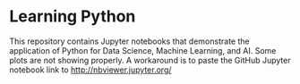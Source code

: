 # Learning Python
This repository contains Jupyter notebooks that demonstrate the application of Python for Data Science, Machine Learning, and AI. Some plots are not showing properly. A workaround is to paste the GitHub Jupyter notebook link to http://nbviewer.jupyter.org/
